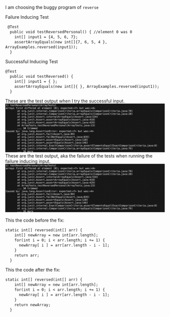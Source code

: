 
I am choosing the buggy program of `reverse`

Failure Inducing Test
```
 @Test
  public void testReversedPersonal() { //element 0 was 0
    int[] input1 = {4, 5, 6, 7};
    assertArrayEquals(new int[]{7, 6, 5, 4 }, ArrayExamples.reversed(input1));
  }
```

Successful Inducing Test
```
@Test
  public void testReversed() {
    int[] input1 = { };
    assertArrayEquals(new int[]{ }, ArrayExamples.reversed(input1));
  }
```
These are the test output when I try the successful input.
![Image](https://github.com/riasinghania/cse15l-lab-reports/blob/main/Screen%20Shot%202024-02-07%20at%202.48.54%20PM.png?raw=true)
These are the test output, aka the failure of the tests when running the failure inducing input. 
![Image](https://github.com/riasinghania/cse15l-lab-reports/blob/main/Screen%20Shot%202024-02-07%20at%202.48.54%20PM.png?raw=true)

This the code before the fix:
```
static int[] reversed(int[] arr) {
    int[] newArray = new int[arr.length];
    for(int i = 0; i < arr.length; i += 1) {
      newArray[ i ] = arr[arr.length - i - 1];
    }
    return arr;
  }
```
This the code after the fix:
```
static int[] reversed(int[] arr) {
    int[] newArray = new int[arr.length];
    for(int i = 0; i < arr.length; i += 1) {
      newArray[ i ] = arr[arr.length - i - 1];
    }
    return newArray;
  }
```
